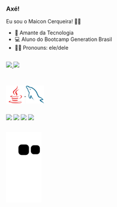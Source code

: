 ### Axé!

Eu sou o Maicon Cerqueira! 🤙🏾

- 🖤 Amante da Tecnologia
- 💻 Aluno do Bootcamp Generation Brasil
- 🤴🏾 Pronouns: ele/dele

##


<div>
  <a href="https://github.com/maiccerqueira">
  <img height="180em" src="https://github-readme-stats.vercel.app/api?username=maiccerqueira&show_icons=true&theme=dark&include_all_commits=true&count_private=true"/>
  <img height="180em" src="https://github-readme-stats.vercel.app/api/top-langs/?username=maiccerqueira&layout=compact&langs_count=7&theme=dark"/>
</div>
  
##

</div>
<div style="display: inline_block"><br>
  <img align="center" alt="maiccerqueira-Js" height="50" width="50" src="https://raw.githubusercontent.com/devicons/devicon/master/icons/java/java-plain.svg"></code>
  <img align="center" alt="maiccerqueira-Js" height="50" width="50" src="https://raw.githubusercontent.com/devicons/devicon/master/icons/mysql/mysql-plain.svg"></code>
  
   
##
  
<div> 

  <a href="https://instagram.com/maic.cerqueira" target="_blank"><img src="https://img.shields.io/badge/-Instagram-%23E4405F?style=for-the-badge&logo=instagram&logoColor=white" target="_blank"></a>
 <a href="https://discord.gg/KpVGNW3b" target="_blank"><img src="https://img.shields.io/badge/Discord-7289DA?style=for-the-badge&logo=discord&logoColor=white" target="_blank"></a> 
  <a href = "mailto:maic.cerqueira@gmail.com"><img src="https://img.shields.io/badge/-Gmail-%23333?style=for-the-badge&logo=gmail&logoColor=white" target="_blank"></a>
  <a href="https://www.linkedin.com/in/maiccerqueira" target="_blank"><img src="https://img.shields.io/badge/-LinkedIn-%230077B5?style=for-the-badge&logo=linkedin&logoColor=white" target="_blank"></a> 
  
 ##

  ![Snake animation](https://github.com/rafaballerini/rafaballerini/blob/output/github-contribution-grid-snake.svg)
